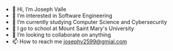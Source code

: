 - 👋 Hi, I’m Joseph Valle
- 👀 I’m interested in Software Engineering
- 🌱 I’m currently studying Computer Science and Cybersecurity
- 🏫 I go to school at Mount Saint Mary's University
- 💞️ I’m looking to collaborate on anything
- 📫 How to reach me josephv2599@gmial.com
